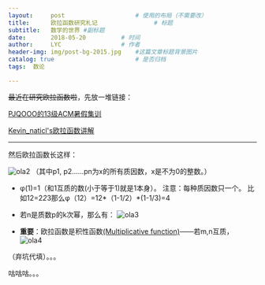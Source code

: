 ```yaml
---
layout:     post   				    # 使用的布局（不需要改）
title:      欧拉函数研究札记 				# 标题 
subtitle:   数学的世界 #副标题
date:       2018-05-20			# 时间
author:     LYC					# 作者
header-img: img/post-bg-2015.jpg 	#这篇文章标题背景图片
catalog: true 						# 是否归档
tags:  数论

---
```


~~最近在研究欧拉函数啦~~，先放一堆链接：

[PJQOOO的13级ACM暑假集训](https://www.cnblogs.com/PJQOOO/p/3875545.html)

[Kevin_naticl's欧拉函数讲解](http://www.cnblogs.com/Kv-Stalin/p/9033404.html)

---------

然后欧拉函数长这样：

![ola2](https://gss0.bdstatic.com/-4o3dSag_xI4khGkpoWK1HF6hhy/baike/s%3D146/sign=972114bf49a98226bcc12f23bc80b97a/f3d3572c11dfa9ecf6f6c0dd68d0f703908fc124.jpg)
（其中p1, p2……pn为x的所有质因数，x是不为0的整数。）

- φ(1)=1（和1互质的数(小于等于1)就是1本身）。
注意：每种质因数只一个。 比如12=2*2*3那么φ（12）=12*（1-1/2）*(1-1/3)=4

- 若n是质数p的k次幂，那么有：
![ola3](https://gss2.bdstatic.com/9fo3dSag_xI4khGkpoWK1HF6hhy/baike/s%3D211/sign=8a21a419ac18972ba73a07cbd7cd7b9d/f9198618367adab410da834e8cd4b31c8701e4b1.jpg)

- **重要**：欧拉函数是积性函数[(Multiplicative function)](https://en.wikipedia.org/wiki/Multiplicative_function)——若m,n互质，
![ola4](https://gss3.bdstatic.com/-Po3dSag_xI4khGkpoWK1HF6hhy/baike/s%3D140/sign=daa516337cec54e745ec1e1a89399bfd/bd3eb13533fa828b5d8406eefa1f4134970a5a1c.jpg)

（弃坑代填）。。。

咕咕咕。。。
